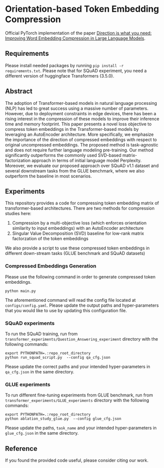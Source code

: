 # Orientation-based Token Embedding Compression

Official PyTorch implementation of the paper 
[Direction is what you need: Improving Word Embedding Compression in Large Language Models]().

## Requirements
Please install needed packages by running `pip install -r requirements.txt`. Please note that for SQuAD experiment,
you need a different version of huggingface Transformers (3.5.0).

## Abstract

The adoption of Transformer-based models in natural language processing (NLP) has led to great success using a massive number of parameters.
However, due to deployment constraints in edge devices, there has been a rising interest in the compression of these models to improve their inference time and memory footprint.
This paper presents a novel loss objective to compress token embeddings in the Transformer-based models by leveraging an AutoEncoder architecture.
More specifically, we emphasize the importance of the direction of compressed embeddings with respect to original uncompressed embeddings.
The proposed method is task-agnostic and does not require further language modeling pre-training.
Our method significantly outperforms the commonly used SVD-based matrix-factorization approach in terms of initial language model Perplexity.
Moreover, we evaluate our proposed approach over SQuAD v1.1 dataset and several downstream tasks from the GLUE benchmark, where we also outperform the baseline in most scenarios.

## Experiments
This repository provides a code for compressing token embedding matrix of transformer-based architectures. There are two methods
for compression studies here:

1) Compression by a multi-objective loss (which enforces orientation similarity to input embeddings) with an AutoEncoder architecture
2) Singular Value Decomposition (SVD) baseline for low-rank matrix factorzation of the token embeddings


We also provide a script to use these compressed token embeddings in different down-stream tasks
(GLUE benchmark and SQuAD datasets)

### Compressed Embeddings Generation
Please use the following command in order to generate compressed token embeddings.
```
python main.py
```
The aforementioned command will read the config file located at `configs/config.yaml`. Please update the output paths and
hyper-parameters that you would like to use by updating this configuration file.


### SQuAD experiments
To run the SQuAD training, run from `transformer_experiments/Question_Answering_experiment` directory with the following commands:

```
export PYTHONPATH=.:repo_root_directory
python run_squad_script.py  --config qa_cfg.json
```
Please update the correct paths and your intended hyper-parameters in `qa_cfg.json` in the same directory.


### GLUE experiments
To run different fine-tuning experiments from GLUE benchmark, 
run from `transformer_experiments/GLUE_experiments` directory with the following commands:

```
export PYTHONPATH=.:repo_root_directory
python ablation_study_glue.py  --config glue_cfg.json
```
Please update the paths, `task_name` and your intended hyper-parameters in `glue_cfg.json` in the same directory.


## Reference

If you found the provided code useful, please consider citing our work.

